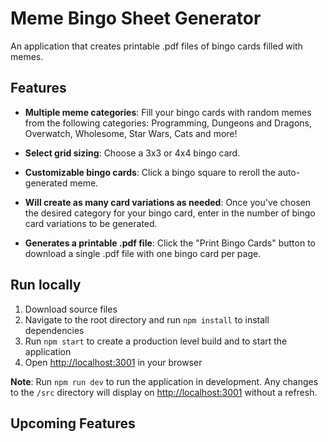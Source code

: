 # Meme Bingo Sheet Generator

An application that creates printable .pdf files of bingo cards filled with memes.

## Features

* **Multiple meme categories**:  Fill your bingo cards with random memes from the following categories: Programming, Dungeons and Dragons, Overwatch, Wholesome, Star Wars, Cats and more!

* **Select grid sizing**: Choose a 3x3 or 4x4 bingo card.

* **Customizable bingo cards**: Click a bingo square to reroll the auto-generated meme.

* **Will create as many card variations as needed**: Once you've chosen the desired category for your bingo card, enter in the number of bingo card variations to be generated.

* **Generates a printable .pdf file**: Click the "Print Bingo Cards" button to download a single .pdf file with one bingo card per page.

## Run locally

1. Download source files
2. Navigate to the root directory and run `npm install` to install dependencies
3. Run `npm start` to create a production level build and to start the application
4. Open [http://localhost:3001](http://localhost:3001) in your browser

**Note**:
Run `npm run dev` to run the application in development. Any changes to the `/src` directory will display on [http://localhost:3001](http://localhost:3001) without a refresh.

## Upcoming Features